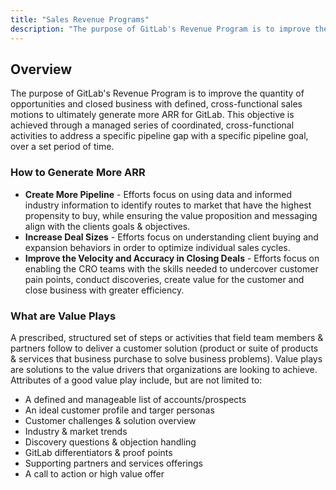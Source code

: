 ```yaml
---
title: "Sales Revenue Programs"
description: "The purpose of GitLab's Revenue Program is to improve the quantity of opportunities and closed business with defined, cross-functional sales motions to ultimately generate more ARR for GitLab."
---
```


## Overview

The purpose of GitLab's Revenue Program is to improve the quantity of opportunities and closed business with defined, cross-functional sales motions to ultimately generate more ARR for GitLab.  This objective is achieved through a managed series of coordinated, cross-functional activities to address a specific pipeline gap with a specific pipeline goal, over a set period of time.

### How to Generate More ARR

- **Create More Pipeline** - Efforts focus on using data and informed industry information to identify routes to market that have the highest propensity to buy, while ensuring the value proposition and messaging align with the clients goals & objectives.
- **Increase Deal Sizes** - Efforts focus on understanding client buying and expansion behaviors in order to optimize individual sales cycles.
- **Improve the Velocity and Accuracy in Closing Deals** - Efforts focus on enabling the CRO teams with the skills needed to undercover customer pain points, conduct discoveries, create value for the customer and close business with greater efficiency.

### What are Value Plays

A prescribed, structured set of steps or activities that field team members & partners follow to deliver a customer solution (product or suite of products & services that business purchase to solve business problems).  Value plays are solutions to the value drivers that organizations are looking to achieve. Attributes of a good value play include, but are not limited to:

- A defined and manageable list of accounts/prospects
- An ideal customer profile and targer personas
- Customer challenges & solution overview
- Industry & market trends
- Discovery questions & objection handling
- GitLab differentiators & proof points
- Supporting partners and services offerings
- A call to action or high value offer

